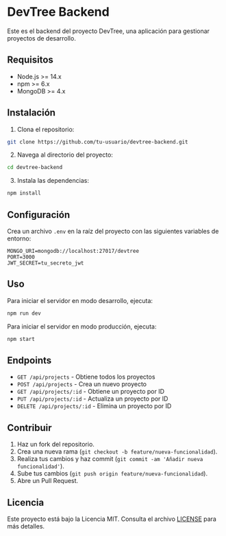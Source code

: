 # DevTree Backend

Este es el backend del proyecto DevTree, una aplicación para gestionar proyectos de desarrollo.

## Requisitos

- Node.js >= 14.x
- npm >= 6.x
- MongoDB >= 4.x

## Instalación

1. Clona el repositorio:
  ```sh
  git clone https://github.com/tu-usuario/devtree-backend.git
  ```
2. Navega al directorio del proyecto:
  ```sh
  cd devtree-backend
  ```
3. Instala las dependencias:
  ```sh
  npm install
  ```

## Configuración

Crea un archivo `.env` en la raíz del proyecto con las siguientes variables de entorno:

```env
MONGO_URI=mongodb://localhost:27017/devtree
PORT=3000
JWT_SECRET=tu_secreto_jwt
```

## Uso

Para iniciar el servidor en modo desarrollo, ejecuta:

```sh
npm run dev
```

Para iniciar el servidor en modo producción, ejecuta:

```sh
npm start
```

## Endpoints

- `GET /api/projects` - Obtiene todos los proyectos
- `POST /api/projects` - Crea un nuevo proyecto
- `GET /api/projects/:id` - Obtiene un proyecto por ID
- `PUT /api/projects/:id` - Actualiza un proyecto por ID
- `DELETE /api/projects/:id` - Elimina un proyecto por ID

## Contribuir

1. Haz un fork del repositorio.
2. Crea una nueva rama (`git checkout -b feature/nueva-funcionalidad`).
3. Realiza tus cambios y haz commit (`git commit -am 'Añadir nueva funcionalidad'`).
4. Sube tus cambios (`git push origin feature/nueva-funcionalidad`).
5. Abre un Pull Request.

## Licencia

Este proyecto está bajo la Licencia MIT. Consulta el archivo [LICENSE](LICENSE) para más detalles.